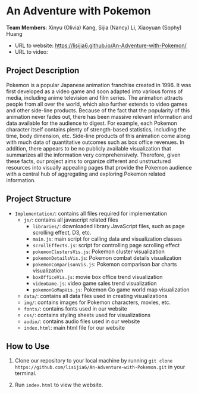 # An Adventure with Pokemon

**Team Members**: Xinyu (Olivia) Kang, Sijia (Nancy) Li, Xiaoyuan (Sophy) Huang

* URL to website: https://lisijia6.github.io/An-Adventure-with-Pokemon/
* URL to video: 

## Project Description
Pokemon is a popular Japanese animation franchise created in 1996. It was first developed as a video game and soon adapted into various forms of media, including anime television and film series. The animation attracts people from all over the world, which also further extends to video games and other side-line products. Because of the fact that the popularity of this animation never fades out, there has been massive relevant information and data available for the audience to digest. For example, each Pokemon character itself contains plenty of strength-based statistics, including the time, body dimension, etc. Side-line products of this animation come along with much data of quantitative outcomes such as box office revenues. In addition, there appears to be no publicly available visualization that summarizes all the information very comprehensively. Therefore, given these facts, our project aims to organize different and unstructured resources into visually appealing pages that provide the Pokemon audience with a central hub of aggregating and exploring Pokemon related information.

## Project Structure
- `Implementation/`: contains all files required for implementation
  - `js/`: contains all javascript related files 
    - `libraries/`: downloaded library JavaScript files, such as page scrolling effect, D3, etc.
    - `main.js`: main script for calling data and visualization classes
    - `scrollEffects.js`: script for controlling page scrolling effect
    - `pokemonClustersVis.js`: Pokemon cluster visualization
    - `pokemonDetailsVis.js`: Pokemon combat details visualization
    - `pokemonComparisonVis.js`: Pokemon comparison bar charts visualization
    - `boxOfficeVis.js`: movie box office trend visualization
    - `videoGame.js`: video game sales trend visualization
    - `pokemonGoMapVis.js`: Pokemon Go game world map visualization
  - `data/`: contains all data files used in creating visualizations
  - `img/`: contains images for Pokemon characters, movies, etc.
  - `fonts/`: contains fonts used in our website
  - `css/`: contains styling sheets used for visualizations
  - `audio/`: contains audio files used in our website
  - `index.html`: main html file for our website
  
## How to Use
1. Clone our repository to your local machine by running
`git clone https://github.com/lisijia6/An-Adventure-with-Pokemon.git` in your terminal.

2. Run `index.html` to view the website.
